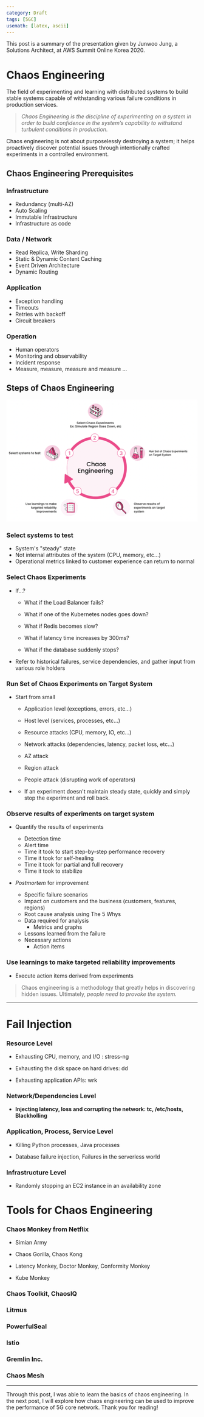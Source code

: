 ```yaml
---
category: Draft
tags: [5GC]
usemath: [latex, ascii] 
---
```




This post is a summary of the presentation given by Junwoo Jung, a Solutions Architect, at AWS Summit Online Korea 2020.



# Chaos Engineering

The field of experimenting and learning with distributed systems to build stable systems capable of withstanding various failure conditions in production services.

>*Chaos Engineering is the discipline of experimenting on a system in order to build confidence in the system’s capability to withstand turbulent conditions in production.*



Chaos engineering is not about purposelessly destroying a system; it helps proactively discover potential issues through intentionally crafted experiments in a controlled environment.



## Chaos Engineering Prerequisites

### Infrastructure

- Redundancy (multi-AZ)
- Auto Scaling
- Immutable Infrastructure
- Infrastructure as code

### Data / Network

- Read Replica, Write Sharding
- Static & Dynamic Content Caching
- Event Driven Architecture
- Dynamic Routing

### Application

- Exception handling
- Timeouts
- Retries with backoff
- Circuit breakers

### Operation

- Human operators
- Monitoring and observability
- Incident response
- Measure, measure, measure and measure ...



## Steps of Chaos Engineering

![Chaos_Engineering](../assets/img/2023-10-16-Chaos_Engineering_AWS_Summit_Korea.md/194850472-0f4dda25-74f5-4dbb-86e8-45e09258de73.png)

### Select systems to test

- System's "steady" state
- Not internal attributes of the system (CPU, memory, etc...)
- Operational metrics linked to customer experience can return to normal



### Select Chaos Experiments

- If...?

  - What if the Load Balancer fails?

  - What if one of the Kubernetes nodes goes down?

  - What if Redis becomes slow?

  - What if latency time increases by 300ms?

  - What if the database suddenly stops?

    

- Refer to historical failures, service dependencies, and gather input from various role holders



### Run Set of Chaos Experiments on Target System

- Start from small

  - Application level (exceptions, errors, etc...)

  - Host level (services, processes, etc...)

  - Resource attacks (CPU, memory, IO, etc...)

  - Network attacks (dependencies, latency, packet loss, etc...)

  - AZ attack

  - Region attack

  - People attack (disrupting work of operators)

    

- - If an experiment doesn't maintain steady state, quickly and simply stop the experiment and roll back.



### Observe results of experiments on target system

- Quantify the results of experiments

  - Detection time
  - Alert time
  - Time it took to start step-by-step performance recovery
  - Time it took for self-healing
  - Time it took for partial and full recovery
  - Time it took to stabilize

  

- *Postmortem* for improvement

  - Specific failure scenarios
  - Impact on customers and the business (customers, features, regions)
  - Root cause analysis using The 5 Whys
  - Data required for analysis
    - Metrics and graphs
  - Lessons learned from the failure
  - Necessary actions
    - Action items



### Use learnings to make targeted reliability improvements

- Execute action items derived from experiments

  

>Chaos engineering is a methodology that greatly helps in discovering hidden issues. Ultimately, *people need to provoke the system.*

---

# Fail Injection

### Resource Level

- Exhausting CPU, memory, and I/O : stress-ng

- Exhausting the disk space on hard drives: dd

- Exhausting application APIs: wrk

  

### Network/Dependencies Level

- **Injecting latency, loss and corrupting the network: tc, /etc/hosts, Blackholling**

  

### Application, Process, Service Level

- Killing Python processes, Java processes

- Database failure injection, Failures in the serverless world

  

### Infrastructure Level

- Randomly stopping an EC2 instance in an availability zone



# Tools for Chaos Engineering

### Chaos Monkey from Netflix

- Simian Army

- Chaos Gorilla, Chaos Kong

- Latency Monkey, Doctor Monkey, Conformity Monkey

- Kube Monkey

### Chaos Toolkit, ChaosIQ

### Litmus

### PowerfulSeal

### Istio

### Gremlin Inc.

### Chaos Mesh

---

Through this post, I was able to learn the basics of chaos engineering. In the next post, I will explore how chaos engineering can be used to improve the performance of 5G core network. Thank you for reading!